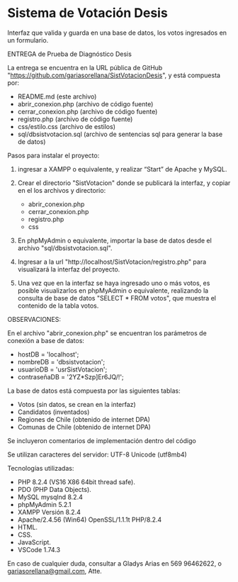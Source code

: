 # Sistema de Votación Desis
Interfaz que valida y guarda en una base de datos, los votos ingresados en un formulario.

ENTREGA de Prueba de Diagnóstico Desis 

La entrega se encuentra en la URL pública de GitHub "https://github.com/gariasorellana/SistVotacionDesis", y está compuesta por:
- README.md (este archivo)
- abrir_conexion.php (archivo de código fuente)
- cerrar_conexion.php (archivo de código fuente)
- registro.php (archivo de código fuente)
- css/estilo.css (archivo de estilos)
- sql/dbsistvotacion.sql (archivo de sentencias sql para generar la base de datos)

Pasos para instalar el proyecto:

1) ingresar a XAMPP o equivalente, y realizar “Start” de Apache y MySQL.

2) Crear el directorio "SistVotacion" donde se publicará la interfaz, y copiar en el los archivos y directorio:
   - abrir_conexion.php 
   - cerrar_conexion.php 
   - registro.php 
   - css

3) En phpMyAdmin o equivalente, importar la base de datos desde el archivo "sql/dbsistvotacion.sql".

4) Ingresar a la url "http://localhost/SistVotacion/registro.php" para visualizará la interfaz del proyecto.

5) Una vez que en la interfaz se haya ingresado uno o más votos, es posible visualizarlos en phpMyAdmin o equivalente, realizando la consulta de base de datos "SELECT * FROM votos", que muestra el contenido de la tabla votos.

OBSERVACIONES:

En el archivo "abrir_conexion.php" se encuentran los parámetros de conexión a base de datos:
- hostDB = 'localhost';
- nombreDB = 'dbsistvotacion';
- usuarioDB = 'usrSistVotacion';
- contraseñaDB = '2YZ*Szp]Er6JQ/!';

La base de datos está compuesta por las siguientes tablas:
- Votos (sin datos, se crean en la interfaz)
- Candidatos (inventados)
- Regiones de Chile (obtenido de internet DPA)
- Comunas de Chile (obtenido de internet DPA)

Se incluyeron comentarios de implementación dentro del código

Se utilizan caracteres del servidor: UTF-8 Unicode (utf8mb4)

Tecnologías utilizadas:  
- PHP 8.2.4 (VS16 X86 64bit thread safe).
- PDO (PHP Data Objects).
- MySQL mysqlnd 8.2.4
- phpMyAdmin 5.2.1
- XAMPP Versión  8.2.4
- Apache/2.4.56 (Win64) OpenSSL/1.1.1t PHP/8.2.4
- HTML.
- CSS.
- JavaScript.
- VSCode 1.74.3

En caso de cualquier duda, consultar a Gladys Arias en 569 96462622, o gariasorellana@gmail.com, Atte.

